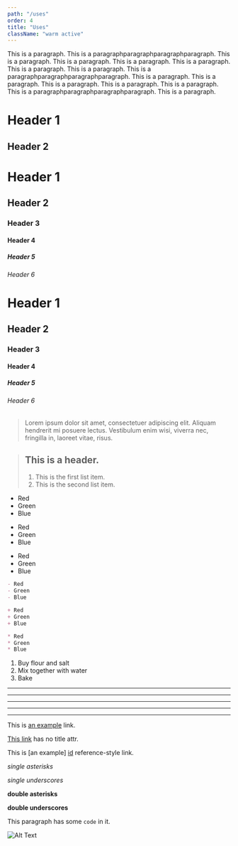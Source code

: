 ```yaml
---
path: "/uses"
order: 4
title: "Uses"
className: "warm active"
---
```

This is a paragraph. This is a paragraphparagraphparagraphparagraph. This is a paragraph. This is a paragraph. This is a paragraph. This is a paragraph. This is a paragraph. This is a paragraph. This is a paragraphparagraphparagraphparagraph. This is a paragraph. This is a paragraph. This is a paragraph. This is a paragraph. This is a paragraph. This is a paragraphparagraphparagraphparagraph. This is a paragraph. 

Header 1
========

Header 2
--------
# Header 1
## Header 2
### Header 3
#### Header 4
##### Header 5
###### Header 6

# Header 1 #
## Header 2 ##
### Header 3 ###
#### Header 4 ####
##### Header 5 #####
###### Header 6 ######


> Lorem ipsum dolor sit amet, consectetuer adipiscing elit. Aliquam hendrerit mi posuere lectus. Vestibulum enim wisi, viverra nec, fringilla in, laoreet vitae, risus.

> ## This is a header.
> 1. This is the first list item.
> 2. This is the second list item.

- Red
- Green
- Blue


+ Red
+ Green
+ Blue


* Red
* Green
* Blue


```markdown
- Red
- Green
- Blue

+ Red
+ Green
+ Blue

* Red
* Green
* Blue
```



1. Buy flour and salt
1. Mix together with water
1. Bake


* * *

***

*****

- - -

---------------------------------------

This is [an example](http://example.com "Example") link.

[This link](http://example.com) has no title attr.

This is [an example] [id] reference-style link.

[id]: http://example.com "Optional Title"


*single asterisks*

_single underscores_

**double asterisks**

__double underscores__


This paragraph has some `code` in it.


![Alt Text](https://get.svg.workers.dev/?s=64&f=gray "Image Title")